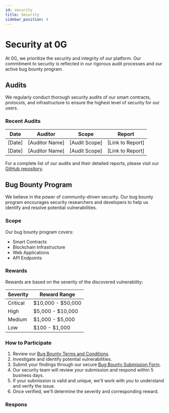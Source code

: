```yaml
---
id: security
title: Security
sidebar_position: 4
---
```


# Security at 0G

At 0G, we prioritize the security and integrity of our platform. Our commitment to security is reflected in our rigorous audit processes and our active bug bounty program.

## Audits

We regularly conduct thorough security audits of our smart contracts, protocols, and infrastructure to ensure the highest level of security for our users.

### Recent Audits

| Date | Auditor | Scope | Report |
|------|---------|-------|--------|
| [Date] | [Auditor Name] | [Audit Scope] | [Link to Report] |
| [Date] | [Auditor Name] | [Audit Scope] | [Link to Report] |

For a complete list of our audits and their detailed reports, please visit our [GitHub repository](https://github.com/0glabs/audits).

## Bug Bounty Program

We believe in the power of community-driven security. Our bug bounty program encourages security researchers and developers to help us identify and resolve potential vulnerabilities.

### Scope

Our bug bounty program covers:
- Smart Contracts
- Blockchain Infrastructure
- Web Applications
- API Endpoints

### Rewards

Rewards are based on the severity of the discovered vulnerability:

| Severity | Reward Range |
|----------|--------------|
| Critical | $10,000 - $50,000 |
| High     | $5,000 - $10,000 |
| Medium   | $1,000 - $5,000 |
| Low      | $100 - $1,000 |

### How to Participate

1. Review our [Bug Bounty Terms and Conditions](https://0g.com/bug-bounty-terms).
2. Investigate and identify potential vulnerabilities.
3. Submit your findings through our secure [Bug Bounty Submission Form](https://0g.com/bug-bounty-submission).
4. Our security team will review your submission and respond within 5 business days.
5. If your submission is valid and unique, we'll work with you to understand and verify the issue.
6. Once verified, we'll determine the severity and corresponding reward.

### Respons